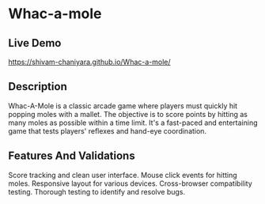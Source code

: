 # Whac-a-mole

## Live Demo
https://shivam-chaniyara.github.io/Whac-a-mole/

## Description
Whac-A-Mole is a classic arcade game where players must quickly hit popping moles with a mallet. The objective is to score points by hitting as many moles as possible within a time limit. It's a fast-paced and entertaining game that tests players' reflexes and hand-eye coordination.

## Features And Validations
Score tracking and clean user interface.
Mouse click events for hitting moles.
Responsive layout for various devices.
Cross-browser compatibility testing.
Thorough testing to identify and resolve bugs.
